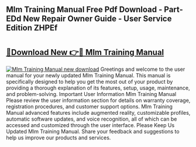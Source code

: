 ## Mlm Training Manual Free Pdf Download - Part-EDd New Repair Owner Guide - User Service Edition ZHPEf

# <h2><a href="http://cf12498.oget.top/?id=Mlm+Training+Manual">🔗Download New 👉🔴 Mlm Training Manual</a></h2>

[![Mlm Training Manual new download](https://i.imgur.com/5g1atiW.png)](http://cf12498.oget.top/?id=Mlm+Training+Manual)
Greetings and welcome to the user manual for your newly updated Mlm Training Manual. This manual is specifically designed to help you get the most out of your product by providing a thorough explanation of its features, setup, usage, maintenance, and problem-solving. Important User Information Mlm Training Manual Please review the user information section for details on warranty coverage, registration procedures, and customer support options. Mlm Training Manual advanced features include augmented reality, customizable profiles, automatic software updates, and voice recognition, all of which can be accessed and customized through the user interface. Please Keep Us Updated Mlm Training Manual. Share your feedback and suggestions to help us improve our products and services.
